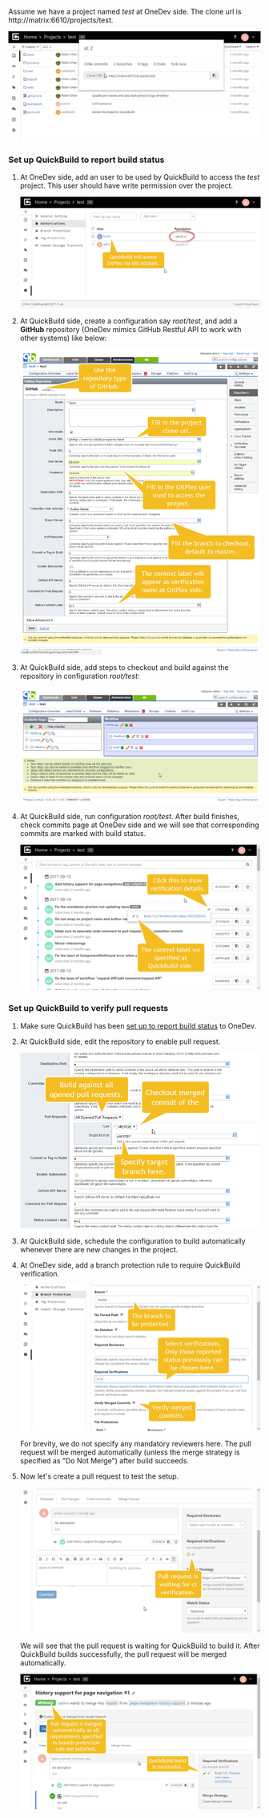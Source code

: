 Assume we have a project named _test_ at OneDev side. The clone url is http://matrix:6610/projects/test.

  ![project.png](images/project.png)

### Set up QuickBuild to report build status

1. At OneDev side, add an user to be used by QuickBuild to access the _test_ project. This user should have write permission over the project.
   
    ![qb-onedev-account.png](images/qb-onedev-account.png)
  
1.  At QuickBuild side, create a configuration say _root/test_, and add a **GitHub** repository (OneDev mimics GitHub Restful API to work with other systems) like below:
     
     ![qb_repository.png](images/qb_repository.png)
     
1. At QuickBuild side, add steps to checkout and build against the repository in configuration _root/test_:

    ![qb_step.png](images/qb_step.png)
    
1. At QuickBuild side, run configuration _root/test_. After build finishes, check commits page at OneDev side and we will see that corresponding commits are marked with build status.

    ![qb-commit-status.png](images/qb-commit-status.png)
    
### Set up QuickBuild to verify pull requests

1. Make sure QuickBuild has been [set up to report build status](#set-up-quickbuild-to-report-build-status) to OneDev.

1. At QuickBuild side, edit the repository to enable pull request.
   
    ![qb_pullrequest.png](images/qb_pullrequest.png)
      
1. At QuickBuild side, schedule the configuration to build automatically whenever there are new changes in the project.  
   
3. At OneDev side, add a branch protection rule to require QuickBuild verification.

    ![branch-protection-verification.png](images/branch-protection-verification.png)
    
    For brevity, we do not specify any mandatory reviewers here. The pull request will be merged automatically (unless the merge strategy is specified as "Do Not Merge") after build succeeds.
    
4. Now let's create a pull request to test the setup.

    ![pullrequest-waiting-verification.png](images/pullrequest-waiting-verification.png)

    We will see that the pull request is waiting for QuickBuild to build it. After QuickBuild builds successfully, the pull request will be merged automatically. 
    
    ![pullrequest-merged-after-qb-build.png](images/pullrequest-merged-after-qb-build.png)
